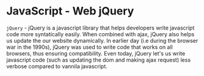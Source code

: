 # JavaScript - Web jQuery

`jQuery` - jQuery is a javascript library that helps developers write javascript code more syntatically easily. When combined with ajax, jQuery also helps us update the our website dynamically. In earlier day (i.e during the browser war in the 1990s), jQuery was used to write code that works on all browsers, thus ensuring compatibility. Even today, jQuery let's us write javascript code (such as updating the dom and making ajax request) less verbose compared to vannila javascript.  
